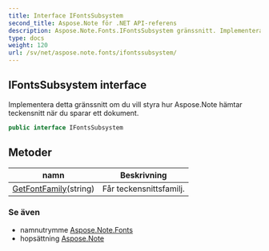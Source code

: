 ```yaml
---
title: Interface IFontsSubsystem
second_title: Aspose.Note för .NET API-referens
description: Aspose.Note.Fonts.IFontsSubsystem gränssnitt. Implementera detta gränssnitt om du vill styra hur Aspose.Note hämtar teckensnitt när du sparar ett dokument.
type: docs
weight: 120
url: /sv/net/aspose.note.fonts/ifontssubsystem/
---
```

## IFontsSubsystem interface

Implementera detta gränssnitt om du vill styra hur Aspose.Note hämtar teckensnitt när du sparar ett dokument.

```csharp
public interface IFontsSubsystem
```

## Metoder

| namn | Beskrivning |
| --- | --- |
| [GetFontFamily](../../aspose.note.fonts/ifontssubsystem/getfontfamily/)(string) | Får teckensnittsfamilj. |

### Se även

* namnutrymme [Aspose.Note.Fonts](../../aspose.note.fonts/)
* hopsättning [Aspose.Note](../../)


